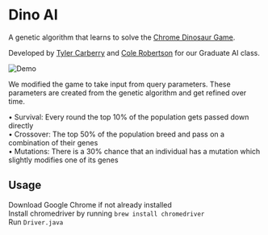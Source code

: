 # Dino AI

A genetic algorithm that learns to solve the [Chrome Dinosaur Game](chrome://dino).

Developed by [Tyler Carberry](https://github.com/tylercarberry) and [Cole Robertson](https://github.com/colerobertson) for our Graduate AI class.

![Demo](https://user-images.githubusercontent.com/6628497/39097331-e7dca934-4628-11e8-85bb-821dd2dbe0f4.gif)


We modified the game to take input from query parameters. These parameters are created from the genetic algorithm and get refined over time.

• Survival: Every round the top 10% of the population gets passed down directly  
• Crossover: The top 50% of the population breed and pass on a combination of their genes  
• Mutations: There is a 30% chance that an individual has a mutation which slightly modifies one of its genes  

## Usage
Download Google Chrome if not already installed  
Install chromedriver by running `brew install chromedriver`  
Run `Driver.java`

